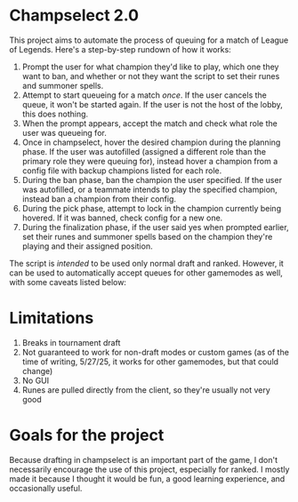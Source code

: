 # Champselect 2.0
This project aims to automate the process of queuing for a match of League of Legends. Here's a step-by-step rundown of how it works:

1. Prompt the user for what champion they'd like to play, which one they want to ban, and whether or not they  want the script to set their runes and summoner spells. 
2. Attempt to start queueing for a match _once_. If the user cancels the queue, it won't be started again. If the user is not the host of the lobby, this does nothing.
3. When the prompt appears, accept the match and check what role the user was queueing for.
4. Once in champselect, hover the desired champion during the planning phase. If the user was autofilled (assigned a different role than the primary role they were queuing for), instead hover a champion from a config file with backup champions listed for each role.
5. During the ban phase, ban the champion the user specified. If the user was autofilled, or a teammate intends to play the specified champion, instead ban a champion from their config.
6. During the pick phase, attempt to lock in the champion currently being hovered. If it was banned, check config for a new one.
7. During the finalization phase, if the user said yes when prompted earlier, set their runes and summoner spells based on the champion they're playing and their assigned position.

The script is _intended_ to be used only normal draft and ranked. However, it can be used to automatically accept queues for other gamemodes as well, with some caveats listed below:

# Limitations
1. Breaks in tournament draft
2. Not guaranteed to work for non-draft modes or custom games (as of the time of writing, 5/27/25, it works for other gamemodes, but that could change)
3. No GUI
4. Runes are pulled directly from the client, so they're usually not very good

# Goals for the project
Because drafting in champselect is an important part of the game, I don't necessarily encourage the use of this project, especially for ranked. I mostly made it because I thought it would be fun, a good learning experience, and occasionally useful.
